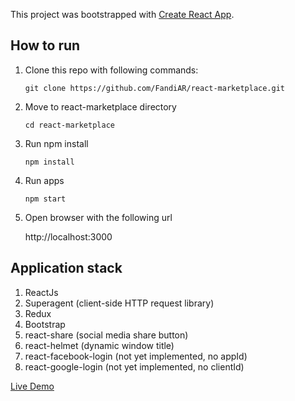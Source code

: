 This project was bootstrapped with [Create React App](https://github.com/facebook/create-react-app).

## How to run
1. Clone this repo with following commands:

    ```
    git clone https://github.com/FandiAR/react-marketplace.git
    ```
2. Move to react-marketplace directory 

    ```
    cd react-marketplace
    ```
3. Run npm install 

    ```
    npm install
    ```
4. Run apps 

    ```
    npm start
    ```
5. Open browser with the following url 

    http://localhost:3000


## Application stack

1. ReactJs
2. Superagent (client-side HTTP request library)
3. Redux
4. Bootstrap
5. react-share (social media share button)
6. react-helmet (dynamic window title)
7. react-facebook-login (not yet implemented, no appId)
8. react-google-login (not yet implemented, no clientId)

[Live Demo](https://react-marketplace-sable.vercel.app/home)
